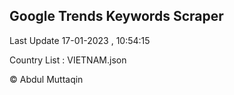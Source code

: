 

## Google Trends Keywords Scraper 
 
Last Update 17-01-2023 , 10:54:15

Country List :
VIETNAM.json



© Abdul Muttaqin 
